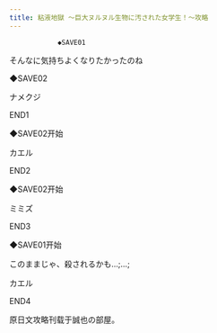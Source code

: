 ```yaml
---
title: 粘液地獄 ～巨大ヌルヌル生物に汚された女学生！～攻略
---
```


                ◆SAVE01

そんなに気持ちよくなりたかったのね

◆SAVE02

ナメクジ



END1



◆SAVE02开始

カエル



END2



◆SAVE02开始

ミミズ



END3



◆SAVE01开始

このままじゃ、殺されるかも…;…;

カエル



END4



原日文攻略刊载于誠也の部屋。


              

